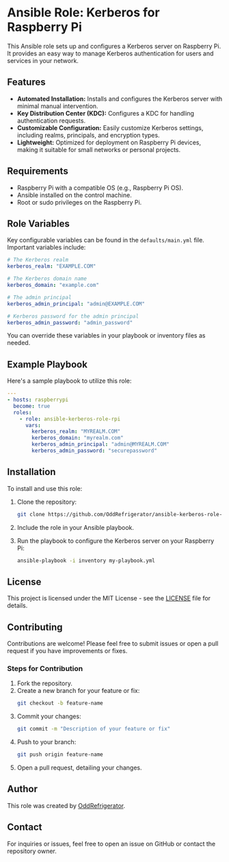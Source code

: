 # Ansible Role: Kerberos for Raspberry Pi

This Ansible role sets up and configures a Kerberos server on Raspberry Pi. It provides an easy way to manage Kerberos authentication for users and services in your network.

## Features

- **Automated Installation:** Installs and configures the Kerberos server with minimal manual intervention.
- **Key Distribution Center (KDC):** Configures a KDC for handling authentication requests.
- **Customizable Configuration:** Easily customize Kerberos settings, including realms, principals, and encryption types.
- **Lightweight:** Optimized for deployment on Raspberry Pi devices, making it suitable for small networks or personal projects.

## Requirements

- Raspberry Pi with a compatible OS (e.g., Raspberry Pi OS).
- Ansible installed on the control machine.
- Root or sudo privileges on the Raspberry Pi.

## Role Variables

Key configurable variables can be found in the `defaults/main.yml` file. Important variables include:

```yaml
# The Kerberos realm
kerberos_realm: "EXAMPLE.COM"

# The Kerberos domain name
kerberos_domain: "example.com"

# The admin principal
kerberos_admin_principal: "admin@EXAMPLE.COM"

# Kerberos password for the admin principal
kerberos_admin_password: "admin_password"
```

You can override these variables in your playbook or inventory files as needed.

## Example Playbook

Here's a sample playbook to utilize this role:

```yaml
---
- hosts: raspberrypi
  become: true
  roles:
    - role: ansible-kerberos-role-rpi
      vars:
        kerberos_realm: "MYREALM.COM"
        kerberos_domain: "myrealm.com"
        kerberos_admin_principal: "admin@MYREALM.COM"
        kerberos_admin_password: "securepassword"
```

## Installation

To install and use this role:

1. Clone the repository:
   ```bash
   git clone https://github.com/OddRefrigerator/ansible-kerberos-role-rpi.git
   ```

2. Include the role in your Ansible playbook.

3. Run the playbook to configure the Kerberos server on your Raspberry Pi:
   ```bash
   ansible-playbook -i inventory my-playbook.yml
   ```

## License

This project is licensed under the MIT License - see the [LICENSE](LICENSE) file for details.

## Contributing

Contributions are welcome! Please feel free to submit issues or open a pull request if you have improvements or fixes.

### Steps for Contribution

1. Fork the repository.
2. Create a new branch for your feature or fix:
   ```bash
   git checkout -b feature-name
   ```
3. Commit your changes:
   ```bash
   git commit -m "Description of your feature or fix"
   ```
4. Push to your branch:
   ```bash
   git push origin feature-name
   ```
5. Open a pull request, detailing your changes.

## Author

This role was created by [OddRefrigerator](https://github.com/OddRefrigerator).

## Contact

For inquiries or issues, feel free to open an issue on GitHub or contact the repository owner.
